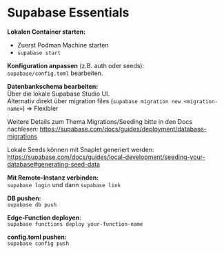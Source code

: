 # Supabase Essentials
**Lokalen Container starten:**
- Zuerst Podman Machine starten
- `supabase start`

**Konfiguration anpassen** (z.B. auth oder seeds): \
`supabase/config.toml` bearbeiten.

**Datenbankschema bearbeiten:** \
Über die lokale Supabase Studio UI. \
Alternativ direkt über migration files (`supabase migration new <migration-name>`) => Flexibler

Weitere Details zum Thema Migrations/Seeding bitte in den Docs nachlesen: https://supabase.com/docs/guides/deployment/database-migrations

Lokale Seeds können mit Snaplet generiert werden: https://supabase.com/docs/guides/local-development/seeding-your-database#generating-seed-data

**Mit Remote-Instanz verbinden:** \
`supabase login` und dann `supabase link`

**DB pushen:** \
`supabase db push`

**Edge-Function deployen**: \
`supabase functions deploy your-function-name`

**config.toml pushen:** \
`supabase config push`
